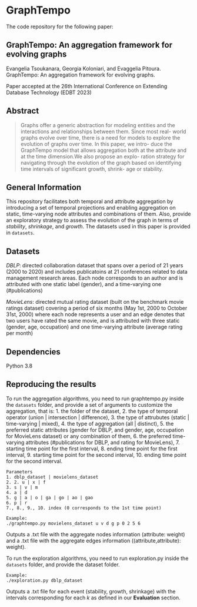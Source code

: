 # GraphTempo
The code repository for the following paper:

## GraphTempo: An aggregation framework for evolving graphs

Evangelia Tsoukanara, Georgia Koloniari, and Evaggelia Pitoura. GraphTempo: An aggregation framework for evolving graphs.

Paper accepted at the 26th International Conference on Extending Database Technology (EDBT 2023)

## Abstract
> Graphs offer a generic abstraction for modeling entities and the
> interactions and relationships between them. Since most real-
> world graphs evolve over time, there is a need for models to
> explore the evolution of graphs over time. In this paper, we intro-
> duce the GraphTempo model that allows aggregation both at the
> attribute and at the time dimension.We also propose an explo-
> ration strategy for navigating through the evolution of the graph
> based on identifying time intervals of significant growth, shrink-
> age or stability.

## General Information
This repository facilitates both temporal and attribute aggregation by introducing a set of temporal projections and enabling aggregation on static, time-varying node attributes and combinations of them. Also, provide an exploratory strategy to assess the evolution of the graph in terms of _stability_, _shrinkage_, and _growth_. The datasets used in this paper is provided in `datasets`.

## Datasets
_DBLP_: directed collaboration dataset that spans over a period of 21 years (2000 to 2020) and includes publicatoins at 21 conferences related to data management research areas. Each node corresponds to an author and is attributed with one static label (gender), and a time-varying one (#publications)

_MovieLens_: directed mutual rating dataset (built on the benchmark movie ratings dataset) covering a period of six months (May 1st, 2000 to October 31st, 2000) where each node represents a user and an edge denotes that two users have rated the same movie, and is attributed with three static (gender, age, occupation) and one time-varying attribute (average rating per month)

## Dependencies
Python 3.8

## Reproducing the results
To run the aggregation algorithms, you need to run graphtempo.py inside the `datasets` folder, and provide a set of arguments to customize the aggregation, that is: 1. the folder of the dataset, 2. the type of temporal operator (union | intersection | difference), 3. the type of attrubutes (static | time-varying | mixed), 4. the type of aggregation (all | distinct), 5. the preferred static attributes (gender for DBLP, and gender, age, occupation for MovieLens dataset) or any combination of them, 6. the preferred time-varying attributes (#publications for DBLP, and rating for MovieLens), 7. starting time point for the first interval, 8. ending time point for the first interval, 9. starting time point for the second interval, 10. ending time point for the second interval.

    Parameters
    1. dblp_dataset | movielens_dataset
    2. 2. u | x | f
    3. s | v | m
    4. a | d
    5. g | a | o | ga | go | ao | gao
    6. p | r
    7., 8., 9., 10. index (0 corresponds to the 1st time point)

    Example:
    ./graphtempo.py movielens_dataset u v d g p 0 2 5 6

Outputs a .txt file with the aggregate nodes information (attribute: weight) and a .txt file with the aggregate edges information ((attribute,attribute): weight).


To run the exploration algorithms, you need to run exploration.py inside the `datasets` folder, and provide the dataset folder.

    Example:
    ./exploration.py dblp_dataset

Outputs a .txt file for each event (stability, growth, shrinkage) with the intervals corresponding for each _k_ as defined in our **Evaluation** section.
